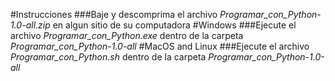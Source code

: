 #Instrucciones
###Baje y descomprima el archivo *Programar_con_Python-1.0-all.zip* en algun sitio de su computadora
#Windows
###Ejecute el archivo *Programar_con_Python.exe* dentro de la carpeta *Programar_con_Python-1.0-all*
#MacOS and Linux
###Ejecute el archivo *Programar_con_Python.sh* dentro de la carpeta *Programar_con_Python-1.0-all*
